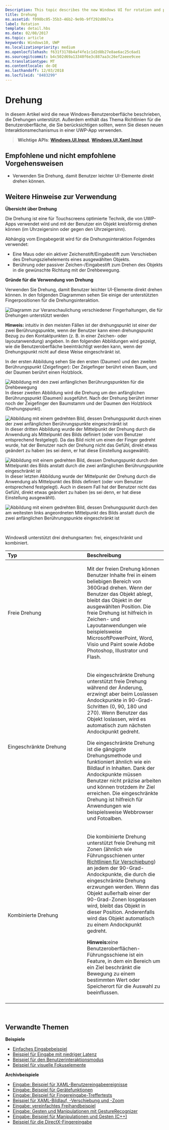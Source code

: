 ```yaml
---
Description: This topic describes the new Windows UI for rotation and provides user experience guidelines that should be considered when using this new interaction mechanism in your UWP app.
title: Drehung
ms.assetid: f098bc05-35b3-46b2-9e9b-9ff292d067ca
label: Rotation
template: detail.hbs
ms.date: 02/08/2017
ms.topic: article
keywords: Windows10, UWP
ms.localizationpriority: medium
ms.openlocfilehash: f631f3178b4af4fe1c1d2d8b27e8ae6ac25c6ad1
ms.sourcegitcommit: b4c502d69a13340f6e3c887aa3c26ef2aeee9cee
ms.translationtype: MT
ms.contentlocale: de-DE
ms.lasthandoff: 12/03/2018
ms.locfileid: "8483299"
---
```

# <a name="rotation"></a>Drehung


In diesem Artikel wird die neue Windows-Benutzeroberfläche beschrieben, die Drehungen unterstützt. Außerdem enthält das Thema Richtlinien für die Benutzeroberfläche, die Sie berücksichtigen sollten, wenn Sie diesen neuen Interaktionsmechanismus in einer UWP-App verwenden.

> **Wichtige APIs**: [**Windows.UI.Input**](https://msdn.microsoft.com/library/windows/apps/br242084), [**Windows.UI.Xaml.Input**](https://msdn.microsoft.com/library/windows/apps/br227994)

## <a name="dos-and-donts"></a>Empfohlene und nicht empfohlene Vorgehensweisen

-   Verwenden Sie Drehung, damit Benutzer leichter UI-Elemente direkt drehen können.

## <a name="additional-usage-guidance"></a>Weitere Hinweise zur Verwendung


**Übersicht über Drehung**

Die Drehung ist eine für Touchscreens optimierte Technik, die von UWP-Apps verwendet wird und mit der Benutzer ein Objekt kreisförmig drehen können (im Uhrzeigersinn oder gegen den Uhrzeigersinn).

Abhängig vom Eingabegerät wird für die Drehungsinteraktion Folgendes verwendet:

-   Eine Maus oder ein aktiver Zeichenstift/Eingabestift zum Verschieben des Drehungsziehelements eines ausgewählten Objekts.
-   Berührung oder passiver Zeichen-/Eingabestift zum Drehen des Objekts in die gewünschte Richtung mit der Drehbewegung.

**Gründe für die Verwendung von Drehung**

Verwenden Sie Drehung, damit Benutzer leichter UI-Elemente direkt drehen können. In den folgenden Diagrammen sehen Sie einige der unterstützten Fingerpositionen für die Drehungsinteraktion.

![Diagramm zur Veranschaulichung verschiedener Fingerhaltungen, die für Drehungen unterstützt werden](images/ux-rotate-positions.png)

**Hinweis:**  intuitiv in den meisten Fällen ist der drehungspunkt ist einer der zwei Berührungspunkte, wenn der Benutzer kann einen drehungspunkt Bezug zu den Kontaktpunkten (z. B. in einer Zeichen- oder layoutanwendung) angeben. In den folgenden Abbildungen wird gezeigt, wie die Benutzeroberfläche beeinträchtigt werden kann, wenn der Drehungspunkt nicht auf diese Weise eingeschränkt ist.

In der ersten Abbildung sehen Sie den ersten (Daumen) und den zweiten Berührungspunkt (Zeigefinger): Der Zeigefinger berührt einen Baum, und der Daumen berührt einen Holzblock.

![Abbildung mit den zwei anfänglichen Berührungspunkten für die Drehbewegung](images/ux-rotate-points1.png)
In dieser zweiten Abbildung wird die Drehung um den anfänglichen Berührungspunkt (Daumen) ausgeführt. Nach der Drehung berührt immer noch der Zeigefinger den Baumstamm und der Daumen den Holzblock (Drehungspunkt).

![Abbildung mit einem gedrehten Bild, dessen Drehungspunkt durch einen der zwei anfänglichen Berührungspunkte eingeschränkt ist](images/ux-rotate-points2.png)
In dieser dritten Abbildung wurde der Mittelpunkt der Drehung durch die Anwendung als Mittelpunkt des Bilds definiert (oder vom Benutzer entsprechend festgelegt). Da das Bild nicht um einen der Finger gedreht wurde, hat der Benutzer nach der Drehung nicht das Gefühl, direkt etwas geändert zu haben (es sei denn, er hat diese Einstellung ausgewählt).

![Abbildung mit einem gedrehten Bild, dessen Drehungspunkt durch den Mittelpunkt des Bilds anstatt durch die zwei anfänglichen Berührungspunkte eingeschränkt ist](images/ux-rotate-points3.png)
In dieser letzten Abbildung wurde der Mittelpunkt der Drehung durch die Anwendung als Mittelpunkt des Bilds definiert (oder vom Benutzer entsprechend festgelegt). Auch in diesem Fall hat der Benutzer nicht das Gefühl, direkt etwas geändert zu haben (es sei denn, er hat diese Einstellung ausgewählt).

![Abbildung mit einem gedrehten Bild, dessen Drehungspunkt durch den am weitesten links angeordneten Mittelpunkt des Bilds anstatt durch die zwei anfänglichen Berührungspunkte eingeschränkt ist](images/ux-rotate-points4.png)

 

Windows8 unterstützt drei drehungsarten: frei, eingeschränkt und kombiniert.

<table>
<colgroup>
<col width="50%" />
<col width="50%" />
</colgroup>
<thead>
<tr class="header">
<th align="left">Typ</th>
<th align="left">Beschreibung</th>
</tr>
</thead>
<tbody>
<tr class="odd">
<td align="left">Freie Drehung</td>
<td align="left"><p>Mit der freien Drehung können Benutzer Inhalte frei in einem beliebigen Bereich von 360Grad drehen. Wenn der Benutzer das Objekt ablegt, bleibt das Objekt in der ausgewählten Position. Die freie Drehung ist hilfreich in Zeichen- und Layoutanwendungen wie beispielsweise MicrosoftPowerPoint, Word, Visio und Paint sowie Adobe Photoshop, Illustrator und Flash.</p></td>
</tr>
<tr class="even">
<td align="left">Eingeschränkte Drehung</td>
<td align="left"><p>Die eingeschränkte Drehung unterstützt freie Drehung während der Änderung, erzwingt aber beim Loslassen Andockpunkte in 90-Grad-Schritten (0, 90, 180 und 270). Wenn Benutzer das Objekt loslassen, wird es automatisch zum nächsten Andockpunkt gedreht.</p>
<p>Die eingeschränkte Drehung ist die gängigste Drehungsmethode und funktioniert ähnlich wie ein Bildlauf in Inhalten. Dank der Andockpunkte müssen Benutzer nicht präzise arbeiten und können trotzdem ihr Ziel erreichen. Die eingeschränkte Drehung ist hilfreich für Anwendungen wie beispielsweise Webbrowser und Fotoalben.</p></td>
</tr>
<tr class="odd">
<td align="left">Kombinierte Drehung</td>
<td align="left"><p>Die kombinierte Drehung unterstützt freie Drehung mit Zonen (ähnlich wie Führungsschienen unter <a href="guidelines-for-panning.md">Richtlinien für Verschiebung</a>) an jedem der 90-Grad-Andockpunkte, die durch die eingeschränkte Drehung erzwungen werden. Wenn das Objekt außerhalb einer der 90-Grad-Zonen losgelassen wird, bleibt das Objekt in dieser Position. Anderenfalls wird das Objekt automatisch zu einem Andockpunkt gedreht.</p>
<div class="alert">
<strong>Hinweis:</strong>eine Benutzeroberflächen-Führungsschiene ist ein Feature, in dem ein Bereich um ein Ziel beschränkt die Bewegung zu einem bestimmten Wert oder Speicherort für die Auswahl zu beeinflussen.
</div>
<div>
 
</div></td>
</tr>
</tbody>
</table>

 

## <a name="related-topics"></a>Verwandte Themen


**Beispiele**
* [Einfaches Eingabebeispiel](https://go.microsoft.com/fwlink/p/?LinkID=620302)
* [Beispiel für Eingabe mit niedriger Latenz](https://go.microsoft.com/fwlink/p/?LinkID=620304)
* [Beispiel für den Benutzerinteraktionsmodus](https://go.microsoft.com/fwlink/p/?LinkID=619894)
* [Beispiel für visuelle Fokuselemente](https://go.microsoft.com/fwlink/p/?LinkID=619895)

**Archivbeispiele**
* [Eingabe: Beispiel für XAML-Benutzereingabeereignisse](https://go.microsoft.com/fwlink/p/?linkid=226855)
* [Eingabe: Beispiel für Gerätefunktionen](https://go.microsoft.com/fwlink/p/?linkid=231530)
* [Eingabe: Beispiel für Fingereingabe-Treffertests](https://go.microsoft.com/fwlink/p/?linkid=231590)
* [Beispiel für XAML-Bildlauf, -Verschiebung und -Zoom](https://go.microsoft.com/fwlink/p/?linkid=251717)
* [Eingabe: vereinfachtes Freihandbeispiel](https://go.microsoft.com/fwlink/p/?linkid=246570)
* [Eingabe: Gesten und Manipulationen mit GestureRecognizer](https://go.microsoft.com/fwlink/p/?LinkId=264995)
* [Eingabe: Beispiel für Manipulationen und Gesten (C++)](https://go.microsoft.com/fwlink/p/?linkid=231605)
* [Beispiel für die DirectX-Fingereingabe](https://go.microsoft.com/fwlink/p/?LinkID=231627)
 

 




